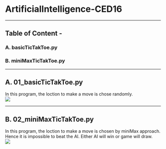 # ArtificialIntelligence-CED16
***
## Table of Content - 
### A. basicTicTakToe.py 
### B. miniMaxTicTakToe.py
***

## A. 01_basicTicTakToe.py
In this program, the loction to make a move is chose randomly.  
![](https://github.com/sanujkul/ArtificialIntelligence-CED16/blob/master/Images/BasicTicTacToe.png)

***

## B. 02_miniMaxTicTakToe.py
In this program, the loction to make a move is chosen by miniMax approach. 
Hence it is impossible to beat the AI. Either AI will win or game will draw.  
![](https://github.com/sanujkul/ArtificialIntelligence-CED16/blob/master/Images/miniMaxTicTacToe.png)

